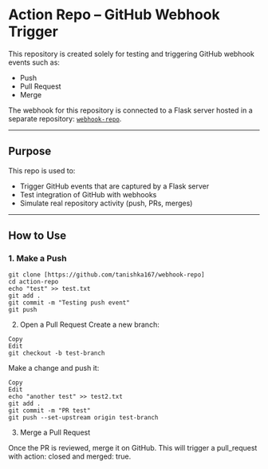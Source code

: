 # Action Repo – GitHub Webhook Trigger

This repository is created solely for testing and triggering GitHub webhook events such as:

-  Push
-  Pull Request
-  Merge

The webhook for this repository is connected to a Flask server hosted in a separate repository: [`webhook-repo`](https://github.com/tanishka167/webhook-repo).

---

## Purpose

This repo is used to:

- Trigger GitHub events that are captured by a Flask server
- Test integration of GitHub with webhooks
- Simulate real repository activity (push, PRs, merges)

---

## How to Use

### 1. Make a Push

```
git clone [https://github.com/tanishka167/webhook-repo]
cd action-repo
echo "test" >> test.txt
git add .
git commit -m "Testing push event"
git push

```

 2. Open a Pull Request
Create a new branch:

```
Copy
Edit
git checkout -b test-branch

```

Make a change and push it:

```
Copy
Edit
echo "another test" >> test2.txt
git add .
git commit -m "PR test"
git push --set-upstream origin test-branch

```


 3. Merge a Pull Request
    
Once the PR is reviewed, merge it on GitHub. This will trigger a pull_request with action: closed and merged: true.
